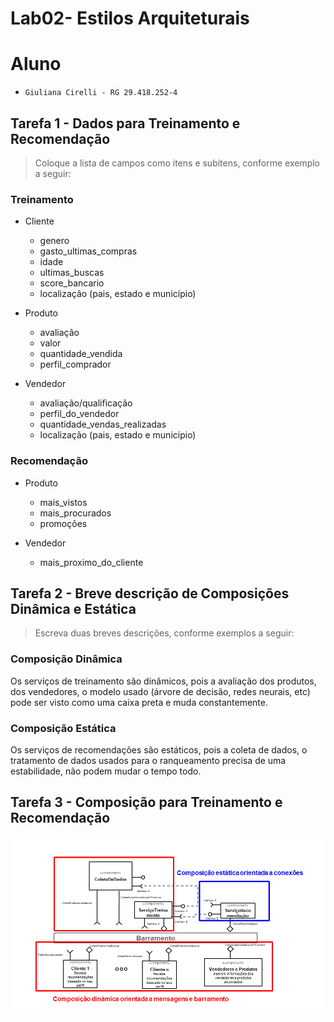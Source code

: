# Lab02- Estilos Arquiteturais



# Aluno
* `Giuliana Cirelli - RG 29.418.252-4`

## Tarefa 1 - Dados para Treinamento e Recomendação

> Coloque a lista de campos como itens e subitens, conforme exemplo a seguir:
>
### Treinamento
* Cliente
  * genero
  * gasto_ultimas_compras
  * idade
  * ultimas_buscas
  * score_bancario
  * localização (pais, estado e município)
  
* Produto
  * avaliação
  * valor
  * quantidade_vendida
  * perfil_comprador
  
* Vendedor
  * avaliação/qualificação
  * perfil_do_vendedor
  * quantidade_vendas_realizadas
  * localização (pais, estado e município)
  
### Recomendação 
* Produto
  * mais_vistos
  * mais_procurados
  * promoções
  
* Vendedor
  * mais_proximo_do_cliente
  
## Tarefa 2 - Breve descrição de Composições Dinâmica e Estática

> Escreva duas breves descrições, conforme exemplos a seguir:
>
### Composição Dinâmica

Os serviços de treinamento são dinâmicos, pois a avaliação dos produtos, dos vendedores, o modelo usado (árvore de decisão, redes neurais, etc) pode ser visto como uma caixa preta e muda constantemente.


### Composição Estática

Os serviços de recomendações são estáticos, pois a coleta de dados, o tratamento de dados usados para o ranqueamento precisa de uma estabilidade, não podem mudar o tempo todo.

## Tarefa 3 - Composição para Treinamento e Recomendação


![Diagrama Eventos](Lab02-exec3.png)
